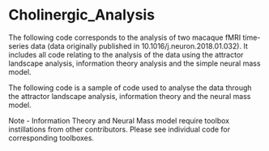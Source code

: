 # Cholinergic_Analysis
The following code corresponds to the analysis of two macaque fMRI time-series data (data originally published in 10.1016/j.neuron.2018.01.032). It includes all code relating to the analysis of the data using the attractor landscape analysis, information theory analysis and the simple neural mass model.

The following code is a sample of code used to analyse the data through the attractor landscape analysis, information theory and the neural mass model.

Note -
Information Theory and Neural Mass model require toolbox instillations from other contributors. Please see individual code for corresponding toolboxes.
